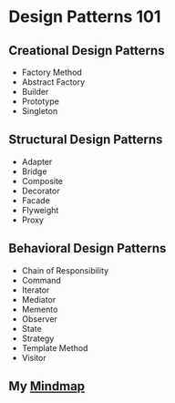 # Design Patterns 101

## Creational Design Patterns
- Factory Method
- Abstract Factory
- Builder
- Prototype
- Singleton

## Structural Design Patterns
- Adapter
- Bridge
- Composite
- Decorator
- Facade
- Flyweight
- Proxy

## Behavioral Design Patterns
- Chain of Responsibility
- Command
- Iterator
- Mediator
- Memento
- Observer
- State
- Strategy
- Template Method
- Visitor

## My [Mindmap](https://whimsical.com/design-patterns-copy-NrASg1FBt4v4VUAGmgLUBz)
